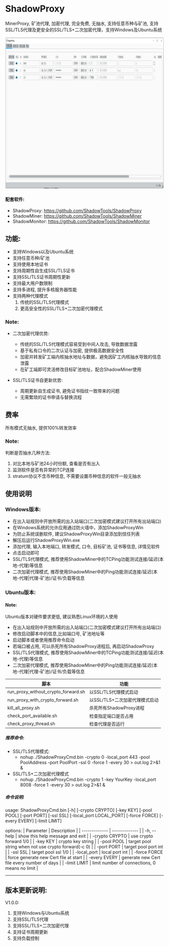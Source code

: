 # ShadowProxy

MinerProxy, 矿池代理, 加密代理, 完全免费, 无抽水, 支持任意币种与矿池, 支持SSL/TLS代理及更安全的SSL/TLS+二次加密代理，支持Windows及Ubuntu系统

<img width="1120" height="480" src="https://github.com/ShadowTools/ShadowProxy/blob/main/ShadowProxyWin.JPG?raw=true"/> 

#### 配套软件:
* ShadowProxy: <a href="https://github.com/ShadowTools/ShadowProxy">https://github.com/ShadowTools/ShadowProxy</a>
* ShadowMiner: <a href="https://github.com/ShadowTools/ShadowMiner">https://github.com/ShadowTools/ShadowMiner</a>
* ShadowMonitor: <a href="https://github.com/ShadowTools/ShadowProxy">https://github.com/ShadowTools/ShadowMonitor</a>

## 功能:
* 支持Windows以及Ubuntu系统
* 支持任意币种/矿池
* 支持使用本地证书
* 支持周期性自生成SSL/TLS证书
* 支持SSL/TLS证书周期性更新
* 支持最大用户数限制
* 支持多进程, 提升多核服务器性能
* 支持两种代理模式
  1. 传统的SSL/TLS代理模式
  2. 更高安全性的SSL/TLS+二次加密代理模式
  
### Note:
* 二次加密代理优势:
  * 传统的SSL/TLS代理模式容易受到中间人攻击, 导致数据泄露
  * 基于私有口令的二次认证与加密, 提供极高数据安全性
  * 加密并转发矿工端内核抽水地址与数据，避免因矿工内核抽水导致的信息泄露
  * 在矿工端即可灵活修改目标矿池地址，配合ShadowMiner使用

* SSL/TLS证书自更新优势:
  * 周期更新自生成证书, 避免证书指纹一致带来的问题
  * 无需繁琐的证书申请与替换流程


## 费率
所有模式无抽水, 提供100%转发效率
### Note:
判断是否抽水几种方法:
1. 对比本地与矿池24小时份额, 查看是否有出入
2. 监测软件是否有异常的TCP连接
3. stratum协议不含币种信息, 不需要设置币种信息的软件一般无抽水


## 使用说明

### Windows版本:
* 在出入站规则中开放所需的出入站端口(二次加密模式建议打开所有出站端口)
* 在Windows系统的允许应用通过防火墙中，添加ShadowProxyWin
* 为防止系统误删软件, 建议ShadowProxyWin目录添加到信任列表
* 解压后运行ShadowProxyWin.exe
* 添加代理, 输入本地端口, 转发模式, 口令, 目标矿池, 证书等信息, 详情见软件
* 点击启动即可
* SSL/TLS代理模式, 推荐使用ShadowMiner中的TCPing功能测试连接/延迟(本地-代理)等信息
* 二次加密代理模式, 推荐使用ShadowMiner中的Ping功能测试连接/延迟(本地-代理|代理-矿池)/证书/负载等信息

### Ubuntu版本:
#### Note:
Ubuntu版本对硬件要求更低, 建议熟悉Linux环境的人使用

* 在出入站规则中开放所需的出入站端口(二次加密模式建议打开所有出站端口)
* 修改启动脚本中的信息,比如端口号, 矿池地址等
* 启动脚本或者使用推荐命令启动
* 若端口被占用, 可以杀死所有ShadowProxy进程后, 再启动ShadowProxy
* SSL/TLS代理模式, 推荐使用ShadowMiner中的TCPing功能测试连接/延迟(本地-代理)等信息
* 二次加密代理模式, 推荐使用ShadowMiner中的Ping功能测试连接/延迟(本地-代理|代理-矿池)/证书/负载等信息

| 脚本 | 功能 |
| ------------- | ------------- |
| run_proxy_without_crypto_forward.sh | 以SSL/TLS代理模式启动 |
| run_proxy_with_crypto_forward.sh |以SSL/TLS+二次加密代理模式启动 |
| kill_all_proxy.sh | 杀死所有ShadowProxy进程 |
| check_port_available.sh | 检查指定端口是否占用 |
| check_proxy_thread.sh | 检查代理是否运行 |

##### 推荐命令:
* SSL/TLS代理模式:
  * nohup ./ShadowProxyCmd.bin -crypto 0 -local_port 443 -pool PoolAddress -port PoolPort -ssl 0 -force 1 -every 30 > out.log 2>&1 &
* SSL/TLS+二次加密代理模式
  * nohup ./ShadowProxyCmd.bin -crypto 1 -key YourKey -local_port 8008 -force 1 -every 30 > out.log 2>&1 &

##### 命令说明:
usage: ShadowProxyCmd.bin [-h] [-crypto CRYPTO] [-key KEY] [-pool POOL] [-port PORT] [-ssl SSL] [-local_port LOCAL_PORT] [-force FORCE] [-every EVERY] [-limit LIMIT]

options:
| Parameter |	Description |
| ------------- | ------------- |
| -h, --help | show this help message and exit |
|  -crypto CRYPTO | use crypto forward 1/0 |
|  -key KEY     | crypto key string |
|  -pool POOL   | target pool string when not use crypto forward(-c 0) |
|  -port PORT   | target pool port int |
|  -ssl SSL     | target pool ssl 1/0 |
|  -local_port  | local port int |
|  -force FORCE | force generate new Cert file at start |
|  -every EVERY | generate new Cert file every number of days |
|  -limit LIMIT | limit number of connections, 0 means no limit |
  
----------------------------------------------------------------------------------------------

## 版本更新说明:
V1.0.0:
  1. 支持Windows与Ubuntu系统
  2. 支持SSL/TLS代理
  3. 支持SSL/TLS+二次加密代理
  4. 支持证书周期更新
  5. 支持负载控制

